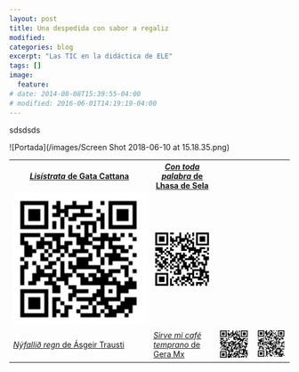```yaml
---
layout: post
title: Una despedida con sabor a regaliz
modified:
categories: blog
excerpt: "Las TIC en la didáctica de ELE"
tags: []
image:
  feature:
# date: 2014-08-08T15:39:55-04:00
# modified: 2016-06-01T14:19:19-04:00
---
```


sdsdsds

![Portada](/images/Screen Shot 2018-06-10 at 15.18.35.png)

<table width="100%">
  <tbody>
    <tr>
      <th>
        <a href="https://www.ivoox.com/24833451" target="_blank"><i>Lisístrata</i> de Gata Cattana</a>
      </th>
      <th>
        <a href="https://www.ivoox.com/25206586" target="_blank"><i>Con toda palabra</i> de Lhasa de Sela
          </th>
    </tr>
    <tr>
      <td width="50%">
        <img src="/images/lisistrata.png"/>
      </td>
      <td>
        <img src="/images/con toda.png"/>
      </td>
      </tr>
    <tr>
        <td>
          <a href="https://www.ivoox.com/25247640" target="_blank"><i>Nýfallið  regn</i> de Ásgeir Trausti
            </td>
        <td>
          <a href="http://www.ivoox.com/25479947" target="_blank"><i>Sirve mi café temprano</i> de Gera Mx
            </td>
     <td><img src="/images/nyfallid.png"/>
      </td>
      <td>
        <img src="/images/sirve mi cafe.png"/>
      </td>
          </tr>
      </tbody>
</table>
